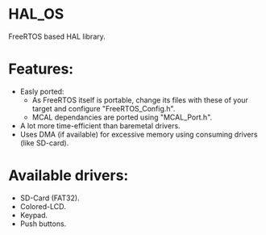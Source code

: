 # HAL_OS
FreeRTOS based HAL library.

# Features:
  * Easly ported:
    * As FreeRTOS itself is portable, change its files with these of your target and configure "FreeRTOS_Config.h".
    * MCAL dependancies are ported using "MCAL_Port.h".
  * A lot more time-efficient than baremetal drivers.
  * Uses DMA (if available) for excessive memory using consuming drivers (like SD-card).

# Available drivers:
  * SD-Card (FAT32).
  * Colored-LCD.
  * Keypad.
  * Push buttons.
